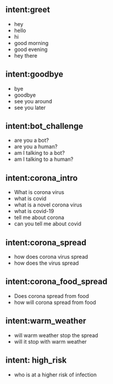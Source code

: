 ## intent:greet

- hey
- hello
- hi
- good morning
- good evening
- hey there

## intent:goodbye

- bye
- goodbye
- see you around
- see you later

## intent:bot_challenge

- are you a bot?
- are you a human?
- am I talking to a bot?
- am I talking to a human?

## intent:corona_intro

- What is corona virus
- what is covid
- what is a novel corona virus
- what is covid-19
- tell me about corona
- can you tell me about covid

## intent:corona_spread

- how does corona virus spread
- how does the virus spread

## intent:corona_food_spread

- Does corona spread from food
- how will corona spread from food

## intent:warm_weather

- will warm weather stop the spread
- will it stop with warm weather

## intent: high_risk

- who is at a higher risk of infection
